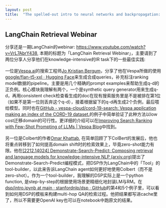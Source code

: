 ```yaml
---
layout: post
title:  "The spelled-out intro to neural networks and backpropagation: building micrograd"
---
```


## LangChain Retrieval Webinar

分享还是一期LangChain的webinar: https://www.youtube.com/watch?v=VrL7AbrY438, 本期的标题为「LangChain Retrieval Webinar」，主要请到了两位分享人分享他们在knowledge-intensive的IR task下的一些最佳实践: \
\
一位是[Vespa.ai](https://vespa.ai/)的搜索工程师[Jo Kristian Bergum](https://twitter.com/i/flow/login?redirect_after_login=%2Fjobergum)，分享了他在Vespa所做的使用[google/flan-t5-xxl · Hugging Face](https://huggingface.co/google/flan-t5-xxl)来生成合成queries，补充标注ranking model数据的pipeline。主要是用几个精确的prompt examples来帮助生成q-d的正负例。核心模块我理解有两个，一个是synthetic query generator用来生成q-d，再用consistent check检查看生成的doc在现有搜索服务里是不是被排在第1位（如果不是第一位则丢弃这个q-d），接着根据留下的q-d再生成2个负例，最后喂给模型。同时也在[GitHub - vespa-cloud/cord-19-search: Vespa application making an index of the CORD-19 dataset.](https://github.com/vespa-cloud/cord-19-search)的例子中简单验证了此种方法以low cost迁移domain的可行性。更详细的介绍可以在[Improving Search Ranking with Few-Shot Prompting of LLMs | Vespa Blog](https://blog.vespa.ai/improving-text-ranking-with-few-shot-prompting/)中找到。\
\
另一位是Colbert的作者[Omar Khattab](https://omarkhattab.com/), 在简单回顾了下ColBert的发展后，他也将重点转移到了如何提高domain shift时的检索效果上，毕竟zero-shot能力有限。他在[[2212.14024] Demonstrate-Search-Predict: Composing retrieval and language models for knowledge-intensive NLP (arxiv.org)](https://arxiv.org/abs/2212.14024)提出了Demonstrate-Search-Predict编程模式，把DSP作为LangChain中的「Tool」的tool-builder，以此来告诉LangChain agent如何更好地使用Colbert（而不是zero-shot）。作为一个tool-builder，我理解的DSP实际上是一个python function, 是step-by-step的根据使用场景更精细化地封装LM与RM。在[dsp/intro.ipynb at main · stanfordnlp/dsp · GitHub](https://github.com/stanfordnlp/dsp/blob/main/intro.ipynb)的第4和5个例子里，可以看到如何用DSP的模板来构建multi-hop QA的检索过程。他把结果都写进cache里了，所以不需要更OpenAI key也可以在notebook中跑原文的结果。
